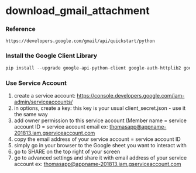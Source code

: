 # download_gmail_attachment

### Reference 

    https://developers.google.com/gmail/api/quickstart/python

### Install the Google Client Library
```python
pip install --upgrade google-api-python-client google-auth-httplib2 google-auth-oauthlib
```

### Use Service Account

1. create a service account: https://console.developers.google.com/iam-admin/serviceaccounts/
2. in options, create a key: this key is your usual client_secret.json - use it the same way
3. add owner permission to this service account (Member name = service account ID = service account email ex: thomasapp@appname-201813.iam.gserviceaccount.com
4. copy the email address of your service account = service account ID
5. simply go in your browser to the Google sheet you want to interact with
6. go to SHARE on the top right of your screen
7. go to advanced settings and share it with email address of your service account ex: thomasapp@appname-201813.iam.gserviceaccount.com

